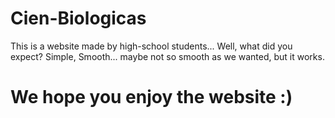 # Cien-Biologicas

This is a website made by high-school students... Well, what did you expect? Simple, Smooth... maybe not so smooth as we wanted, but it works.
# We hope you enjoy the website :)
